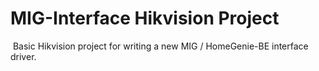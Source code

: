 ﻿# MIG-Interface Hikvision Project
﻿
Basic Hikvision project for writing a new MIG / HomeGenie-BE interface driver.


